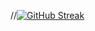 //[![GitHub Streak](https://github-readme-streak-stats.herokuapp.com/?user=samharrell24)](https://git.io/streak-stats)
